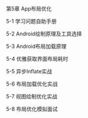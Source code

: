 第5章 App布局优化

5-1 学习问题自助手册

5-2 Android绘制原理及工具选择

5-3 Android布局加载原理

5-4 优雅获取界面布局耗时

5-5 异步Inflate实战

5-6 布局加载优化实战

5-7 视图绘制优化实战

5-8 布局优化模拟面试